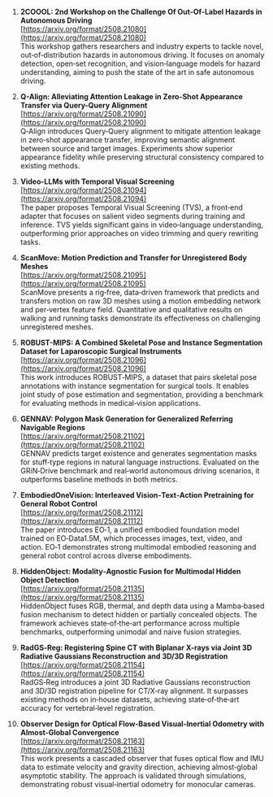 1. **2COOOL: 2nd Workshop on the Challenge Of Out-Of-Label Hazards in Autonomous Driving**  
   [https://arxiv.org/format/2508.21080](https://arxiv.org/format/2508.21080)  
   This workshop gathers researchers and industry experts to tackle novel, out‑of‑distribution hazards in autonomous driving. It focuses on anomaly detection, open‑set recognition, and vision‑language models for hazard understanding, aiming to push the state of the art in safe autonomous driving.

2. **Q-Align: Alleviating Attention Leakage in Zero-Shot Appearance Transfer via Query-Query Alignment**  
   [https://arxiv.org/format/2508.21090](https://arxiv.org/format/2508.21090)  
   Q‑Align introduces Query‑Query alignment to mitigate attention leakage in zero‑shot appearance transfer, improving semantic alignment between source and target images. Experiments show superior appearance fidelity while preserving structural consistency compared to existing methods.

3. **Video-LLMs with Temporal Visual Screening**  
   [https://arxiv.org/format/2508.21094](https://arxiv.org/format/2508.21094)  
   The paper proposes Temporal Visual Screening (TVS), a front‑end adapter that focuses on salient video segments during training and inference. TVS yields significant gains in video‑language understanding, outperforming prior approaches on video trimming and query rewriting tasks.

4. **ScanMove: Motion Prediction and Transfer for Unregistered Body Meshes**  
   [https://arxiv.org/format/2508.21095](https://arxiv.org/format/2508.21095)  
   ScanMove presents a rig‑free, data‑driven framework that predicts and transfers motion on raw 3D meshes using a motion embedding network and per‑vertex feature field. Quantitative and qualitative results on walking and running tasks demonstrate its effectiveness on challenging unregistered meshes.

5. **ROBUST-MIPS: A Combined Skeletal Pose and Instance Segmentation Dataset for Laparoscopic Surgical Instruments**  
   [https://arxiv.org/format/2508.21096](https://arxiv.org/format/2508.21096)  
   This work introduces ROBUST‑MIPS, a dataset that pairs skeletal pose annotations with instance segmentation for surgical tools. It enables joint study of pose estimation and segmentation, providing a benchmark for evaluating methods in medical‑vision applications.

6. **GENNAV: Polygon Mask Generation for Generalized Referring Navigable Regions**  
   [https://arxiv.org/format/2508.21102](https://arxiv.org/format/2508.21102)  
   GENNAV predicts target existence and generates segmentation masks for stuff‑type regions in natural language instructions. Evaluated on the GRiN‑Drive benchmark and real‑world autonomous driving scenarios, it outperforms baseline methods in both metrics.

7. **EmbodiedOneVision: Interleaved Vision‑Text‑Action Pretraining for General Robot Control**  
   [https://arxiv.org/format/2508.21112](https://arxiv.org/format/2508.21112)  
   The paper introduces EO‑1, a unified embodied foundation model trained on EO‑Data1.5M, which processes images, text, video, and action. EO‑1 demonstrates strong multimodal embodied reasoning and general robot control across diverse embodiments.

8. **HiddenObject: Modality‑Agnostic Fusion for Multimodal Hidden Object Detection**  
   [https://arxiv.org/format/2508.21135](https://arxiv.org/format/2508.21135)  
   HiddenObject fuses RGB, thermal, and depth data using a Mamba‑based fusion mechanism to detect hidden or partially concealed objects. The framework achieves state‑of‑the‑art performance across multiple benchmarks, outperforming unimodal and naive fusion strategies.

9. **RadGS‑Reg: Registering Spine CT with Biplanar X-rays via Joint 3D Radiative Gaussians Reconstruction and 3D/3D Registration**  
   [https://arxiv.org/format/2508.21154](https://arxiv.org/format/2508.21154)  
   RadGS‑Reg introduces a joint 3D Radiative Gaussians reconstruction and 3D/3D registration pipeline for CT/X‑ray alignment. It surpasses existing methods on in‑house datasets, achieving state‑of‑the‑art accuracy for vertebral‑level registration.

10. **Observer Design for Optical Flow‑Based Visual‑Inertial Odometry with Almost‑Global Convergence**  
    [https://arxiv.org/format/2508.21163](https://arxiv.org/format/2508.21163)  
    This work presents a cascaded observer that fuses optical flow and IMU data to estimate velocity and gravity direction, achieving almost‑global asymptotic stability. The approach is validated through simulations, demonstrating robust visual‑inertial odometry for monocular cameras.